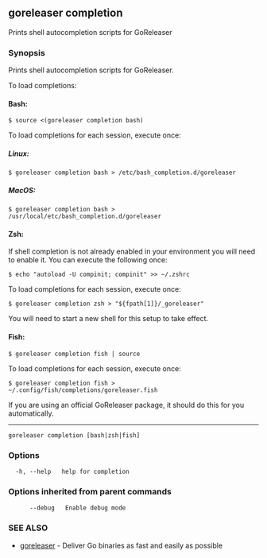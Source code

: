 ## goreleaser completion

Prints shell autocompletion scripts for GoReleaser

### Synopsis

Prints shell autocompletion scripts for GoReleaser.

To load completions:

#### Bash:

	$ source <(goreleaser completion bash)

To load completions for each session, execute once:

##### Linux:

	$ goreleaser completion bash > /etc/bash_completion.d/goreleaser

##### MacOS:

	$ goreleaser completion bash > /usr/local/etc/bash_completion.d/goreleaser

#### Zsh:

If shell completion is not already enabled in your environment you will need to enable it.
You can execute the following once:

	$ echo "autoload -U compinit; compinit" >> ~/.zshrc

To load completions for each session, execute once:

	$ goreleaser completion zsh > "${fpath[1]}/_goreleaser"

You will need to start a new shell for this setup to take effect.

#### Fish:

	$ goreleaser completion fish | source

To load completions for each session, execute once:

	$ goreleaser completion fish > ~/.config/fish/completions/goreleaser.fish

If you are using an official GoReleaser package, it should do this for you automatically.

---


```
goreleaser completion [bash|zsh|fish]
```

### Options

```
  -h, --help   help for completion
```

### Options inherited from parent commands

```
      --debug   Enable debug mode
```

### SEE ALSO

* [goreleaser](goreleaser.md)	 - Deliver Go binaries as fast and easily as possible

